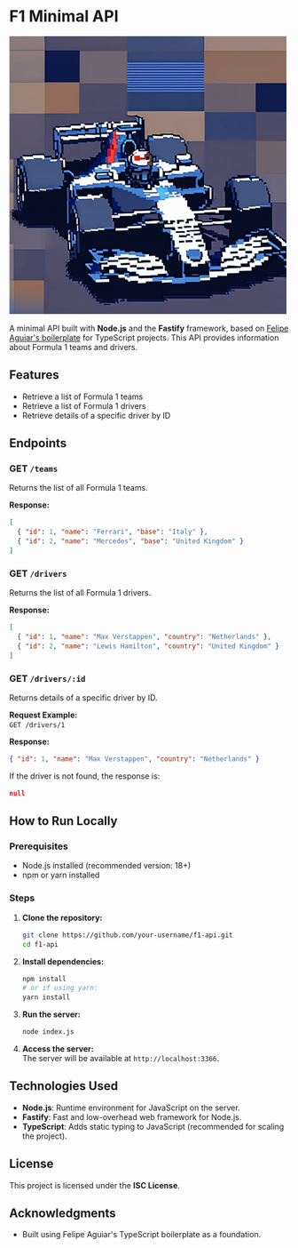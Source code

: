 
# F1 Minimal API

![F1 API Cover](./assets/f1-api-cover.png)

A minimal API built with **Node.js** and the **Fastify** framework, based on [Felipe Aguiar's boilerplate](https://github.com/felipeAguiarCode/node-blue-boilerplate) for TypeScript projects. This API provides information about Formula 1 teams and drivers.

## Features

- Retrieve a list of Formula 1 teams
- Retrieve a list of Formula 1 drivers
- Retrieve details of a specific driver by ID

## Endpoints

### GET `/teams`
Returns the list of all Formula 1 teams.

**Response:**  
```json
[
  { "id": 1, "name": "Ferrari", "base": "Italy" },
  { "id": 2, "name": "Mercedes", "base": "United Kingdom" }
]
```

### GET `/drivers`
Returns the list of all Formula 1 drivers.

**Response:**  
```json
[
  { "id": 1, "name": "Max Verstappen", "country": "Netherlands" },
  { "id": 2, "name": "Lewis Hamilton", "country": "United Kingdom" }
]
```

### GET `/drivers/:id`
Returns details of a specific driver by ID.

**Request Example:**  
`GET /drivers/1`

**Response:**  
```json
{ "id": 1, "name": "Max Verstappen", "country": "Netherlands" }
```

If the driver is not found, the response is:
```json
null
```

## How to Run Locally

### Prerequisites
- Node.js installed (recommended version: 18+)
- npm or yarn installed

### Steps

1. **Clone the repository:**
   ```bash
   git clone https://github.com/your-username/f1-api.git
   cd f1-api
   ```

2. **Install dependencies:**
   ```bash
   npm install
   # or if using yarn:
   yarn install
   ```

3. **Run the server:**
   ```bash
   node index.js
   ```

4. **Access the server:**  
   The server will be available at `http://localhost:3366`.

## Technologies Used

- **Node.js**: Runtime environment for JavaScript on the server.
- **Fastify**: Fast and low-overhead web framework for Node.js.
- **TypeScript**: Adds static typing to JavaScript (recommended for scaling the project).

## License

This project is licensed under the **ISC License**.

## Acknowledgments

- Built using Felipe Aguiar's TypeScript boilerplate as a foundation.
